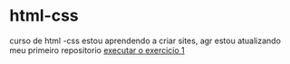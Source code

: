 # html-css
curso de html -css
estou aprendendo a criar sites, agr estou atualizando meu primeiro repositorio
<a href="https://murilonovelli.github.io/html-css/exercicios/ex 001/index.html">executar o exercicio 1</a>